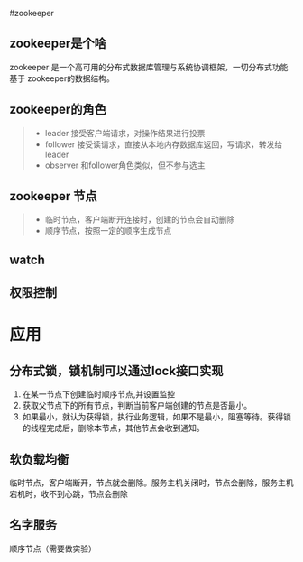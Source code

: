 #zookeeper
## zookeeper是个啥

zookeeper 是一个高可用的分布式数据库管理与系统协调框架，一切分布式功能基于 zookeeper的数据结构。

## zookeeper的角色
> * leader      接受客户端请求，对操作结果进行投票
> * follower    接受读请求，直接从本地内存数据库返回，写请求，转发给leader
> * observer    和follower角色类似，但不参与选主

## zookeeper 节点
> * 临时节点，客户端断开连接时，创建的节点会自动删除
> * 顺序节点，按照一定的顺序生成节点

## watch

## 权限控制

# 应用
## 分布式锁，锁机制可以通过lock接口实现
1. 在某一节点下创建临时顺序节点,并设置监控
2. 获取父节点下的所有节点，判断当前客户端创建的节点是否最小。
3. 如果最小，就认为获得锁，执行业务逻辑，如果不是最小，阻塞等待。获得锁的线程完成后，删除本节点，其他节点会收到通知。

## 软负载均衡

临时节点，客户端断开，节点就会删除。服务主机关闭时，节点会删除，服务主机宕机时，收不到心跳，节点会删除

## 名字服务
顺序节点（需要做实验）


